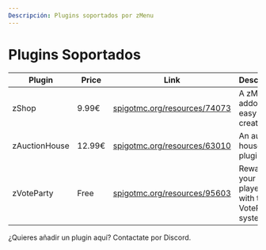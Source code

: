 ```yaml
---
Descripción: Plugins soportados por zMenu
---
```


# Plugins Soportados

<table data-full-width="true"><thead><tr><th width="170">Plugin</th><th width="87">Price</th><th width="321">Link</th><th>Description</th></tr></thead><tbody><tr><td>zShop</td><td>9.99€</td><td><a href="https://www.spigotmc.org/resources/74073/">spigotmc.org/resources/74073</a></td><td>A zMenu addon for easy shop creation</td></tr><tr><td>zAuctionHouse</td><td>12.99€</td><td><a href="https://www.spigotmc.org/resources/63010">spigotmc.org/resources/63010</a></td><td>An auction house plugin</td></tr><tr><td>zVoteParty</td><td>Free</td><td><a href="https://www.spigotmc.org/resources/95603">spigotmc.org/resources/95603</a></td><td>Reward your players with the VoteParty system.</td></tr></tbody></table>

¿Quieres añadir un plugin aquí? Contactate por Discord.
